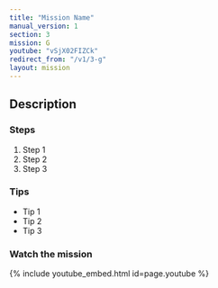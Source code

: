 ```yaml
---
title: "Mission Name"
manual_version: 1
section: 3
mission: G
youtube: "vSjX02FIZCk"
redirect_from: "/v1/3-g"
layout: mission
---
```




## Description

### Steps

1. Step 1
2. Step 2
3. Step 3

### Tips

* Tip 1
* Tip 2
* Tip 3

### Watch the mission

{% include youtube_embed.html id=page.youtube %}


